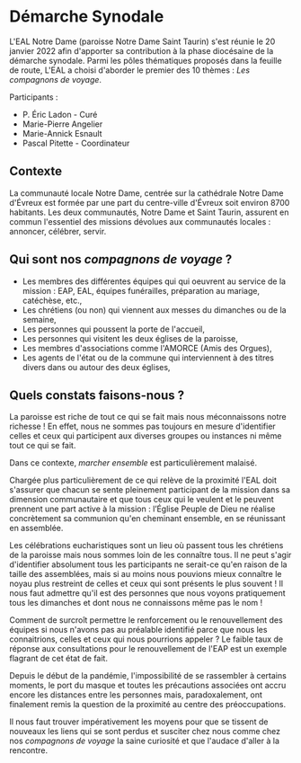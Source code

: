 # Démarche Synodale

L'EAL Notre Dame (paroisse Notre Dame Saint Taurin) s'est réunie le 20 janvier 2022 afin d'apporter sa contribution à la phase diocésaine de la démarche synodale. Parmi les pôles thématiques proposés dans la feuille de route, L'EAL a choisi d'aborder le premier des 10 thèmes : *Les compagnons de voyage*.

Participants :

* P. Éric Ladon - Curé
* Marie-Pierre Angelier
* Marie-Annick Esnault
* Pascal Pitette - Coordinateur

## Contexte

La communauté locale Notre Dame, centrée sur la cathédrale Notre Dame d'Évreux est formée par une part du centre-ville d'Évreux soit environ 8700 habitants. Les deux communautés, Notre Dame et Saint Taurin, assurent en commun l'essentiel des missions dévolues aux communautés locales : annoncer, célébrer, servir.

## Qui sont nos _compagnons de voyage_ ?

- Les membres des différentes équipes qui qui oeuvrent au service de la mission : EAP, EAL, équipes funérailles, préparation au mariage, catéchèse, etc.,
- Les chrétiens (ou non) qui viennent aux messes du dimanches ou de la semaine,
- Les personnes qui poussent la porte de l'accueil,
- Les personnes qui visitent les deux églises de la paroisse,
- Les membres d'associations comme l'AMORCE (Amis des Orgues),
- Les agents de l'état ou de la commune qui interviennent à des titres divers dans ou autour des deux églises,

## Quels constats faisons-nous ?

La paroisse est riche de tout ce qui se fait mais nous méconnaissons notre richesse ! En effet, nous ne sommes pas toujours en mesure d'identifier celles et ceux qui participent aux diverses groupes ou instances ni même tout ce qui se fait.

Dans ce contexte, _marcher ensemble_ est particulièrement malaisé.

Chargée plus particulièrement de ce qui relève de la proximité l'EAL doit s'assurer que chacun se sente pleinement participant de la mission dans sa dimension communautaire et que tous ceux qui le veulent et le peuvent prennent une part active à la mission : l’Église Peuple de Dieu ne réalise concrètement sa communion qu'en cheminant ensemble, en se réunissant en assemblée.

Les célébrations eucharistiques sont un lieu où passent tous les chrétiens de la paroisse mais nous sommes loin de les connaître tous. Il ne peut s'agir d'identifier absolument tous les participants ne serait-ce qu'en raison de la taille des assemblées, mais si au moins nous pouvions mieux connaître le noyau plus restreint de celles et ceux qui sont présents le plus souvent ! Il nous faut admettre qu'il est des personnes que nous voyons pratiquement tous les dimanches et dont nous ne connaissons même pas le nom !

Comment de surcroît permettre le renforcement ou le renouvellement des équipes si nous n'avons pas au préalable identifié parce que nous les connaitrions, celles et ceux qui nous pourrions appeler ? Le faible taux de réponse aux consultations pour le renouvellement de l'EAP est un exemple flagrant de cet état de fait.

Depuis le début de la pandémie, l'impossibilité de se rassembler à certains moments, le port du masque et toutes les précautions associées ont accru encore les distances entre les personnes mais, paradoxalement, ont finalement remis la question de la proximité au centre des préoccupations.

Il nous faut trouver impérativement les moyens pour que se tissent de nouveaux les liens qui se sont perdus et susciter chez nous comme chez nos _compagnons de voyage_ la saine curiosité et que l'audace d'aller à la rencontre.
